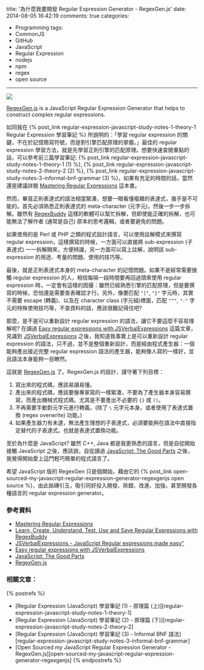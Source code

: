 title: '為什麼我要開發 Regular Expression Generator - RegexGen.js'
date: 2014-08-05 16:42:19
comments: true
categories:
  - Programming
tags:
  - CommonJS
  - GitHub
  - JavaScript
  - Regular Expression
  - nodejs
  - npm
  - regex
  - open source
---
[
  ![](http://38.media.tumblr.com/376a46baffe3444282f3b414a2fd0d46/tumblr_n9hxcf3Bm91st5lhmo1_1280.jpg)
](http://unsplash.com/post/93258573139/download-by-s-zolkin)

[RegexGen.js] is a JavaScript Regular Expression Generator that helps to construct complex regular expressions.

如同我在 {% post_link regular-expression-javascript-study-notes-1-theory-1 Regular Expression 學習筆記 %} 所說明的：「學習 regular expression 的關鍵，不在於記憶簡寫符號，而是對引擎匹配原理的掌握。」最佳的 regular expression 學習方法，就是先學習正則引擎的匹配原理。想要快速查閱重點的話，可以參考前三篇學習筆記: {% post_link regular-expression-javascript-study-notes-1-theory-1 (1) %}, {% post_link regular-expression-javascript-study-notes-2-theory-2 (2) %}, {% post_link regular-expression-javascript-study-notes-3-informal-bnf-grammar (3) %}，如果有充足的時間的話，當然還是建議詳閱 [Mastering Regular Expressions] 這本書。

然而，畢竟正則表達式的語法相當緊湊，想要一眼看懂複雜的表達式，幾乎是不可能的。首先必須熟悉正則表達式的 meta-character (元字元)，然後一步一步拆解。雖然有 [RegexBuddy] 這樣的軟體可以幫忙拆解，但即使能正確的拆解，也可能無法了解作者 (通常是自己) 原本的思考邏輯，或者要避免的問題。

<!-- more -->
<!-- forkme https://github.com/amobiz/regexgen.js -->

如果使用的是 Perl 或 PHP 之類的程式設計語言，可以使用註解模式來撰寫 regular expression，這樣撰寫的時候，一方面可以直接將 sub-expression (子表達式) 一一拆解開來，方便辨識，另一方面可以寫上註解，說明該 sub-expression 的用途、考量的問題、使用的技巧等。

最後，就是正則表達式本身的 meta-character 的記憶問題。如果不是經常需要接觸 regular expression 的人，相信每隔一段時間要再回過頭來使用 regular expression 時，一定會有這樣的困擾：雖然已經熟悉引擎的匹配原理，但是要撰寫的時候，恐怕還是需要查表確認才行。另外，像要匹配 `"]"`, `"}"` 字元時，其實不需要 escape (轉義)、以及在 character class (字元組)裡面，匹配 `"^"`, `"-"` 字元的特殊使用技巧等，不查資料的話，應該很難記得住吧?

那麼，是不是可以重新設計 regular expression 的語法，讓它不要這麼不容易理解呢? 在讀過 [Easy regular expressions with JSVerbalExpressions] 這篇文章，見識到 [JSVerbalExpressions] 之後，我知道我事實上是可以重新設計 regular expression 的語法，只不過，並不是整個重新設計，而是經由程式產生器：一個能夠產出接近完整 regular expression 語法的產生器，能夠像人寫的一樣好，並且語法本身能夠一目瞭然。

這就是 [RegexGen.js] 了。RegexGen.js 的設計，謹守著下列目標：

1. 寫出來的程式碼，應該易讀易懂。
2. 產出來的程式碼，應該要像專家寫的一樣緊湊，不要為了產生器本身容易撰寫，而產出機械式程式碼。尤其是不要產出不必要的 `{}` 或 `()`。
3. 不再需要手動對元字元進行轉義。(除了 `\` 元字元本身。或者使用了表達式置換 (regex overwrite) 功能。)
4. 如果產生器力有未逮，無法產生理想的子表達式，必須要能夠在語法中直接指定替代的子表達式。也就是表達式置換功能。

至於為什麼是 JavaScript? 雖然 C++, Java 都是我更熟悉的語言，但是自從開始接觸 JavaScript 之後，應該說，自從讀過 [JavaScript: The Good Parts] 之後，我覺得開始愛上這門輕巧簡單的程式語言了。

希望 JavaScript 版的 RegexGen 只是個開始，藉由它的 {% post_link open-sourced-my-javascript-regular-expression-generator-regexgenjs open source %}，由此拋磚引玉，吸引同好投入開發、除錯、改進、加強，甚至開發各種語言的 regular expression generator。

### 參考資料

* [Mastering Regular Expressions]
* [Learn, Create, Understand, Test, Use and Save Regular Expressions with RegexBuddy][RegexBuddy]
* [JSVerbalExpressions - JavaScript Regular expressions made easy"][JSVerbalExpressions]
* [Easy regular expressions with JSVerbalExpressions]
* [JavaScript: The Good Parts]
* [RegexGen.js]

### 相關文章：

<!-- cross references -->

{% postrefs %}
* [Regular Expression (JavaScript) 學習筆記 (1) - 原理篇 (上)][regular-expression-javascript-study-notes-1-theory-1]
* [Regular Expression (JavaScript) 學習筆記 (2) - 原理篇 (下)][regular-expression-javascript-study-notes-2-theory-2]
* [Regular Expression (JavaScript) 學習筆記 (3) - Informal BNF 語法][regular-expression-javascript-study-notes-3-informal-bnf-grammar]
* [Open Sourced my JavaScript Regular Expression Generator - RegexGen.js][open-sourced-my-javascript-regular-expression-generator-regexgenjs]
{% endpostrefs %}

<!-- external references -->

[Mastering Regular Expressions]: http://shop.oreilly.com/product/9780596528126.do
[RegexBuddy]: http://www.regexbuddy.com/ "Learn, Create, Understand, Test, Use and Save Regular Expressions with RegexBuddy"
[JSVerbalExpressions]: https://github.com/VerbalExpressions/JSVerbalExpressions "JSVerbalExpressions - JavaScript Regular expressions made easy"
[Easy regular expressions with JSVerbalExpressions]: http://macr.ae/article/jsverbalexpressions.html "Easy regular expressions with JSVerbalExpressions"
[JavaScript: The Good Parts]: http://shop.oreilly.com/product/9780596517748.do
[RegexGen.js]: https://github.com/amobiz/regexgen.js "RegexGen.js is a JavaScript Regular Expression Generator that helps to construct complex regular expressions"

